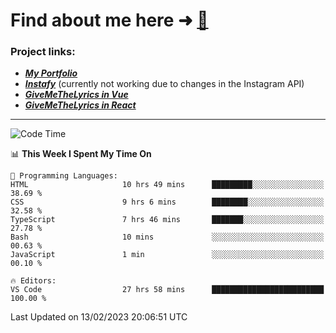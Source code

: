# Find about me here ➜ [🧑](https://pauabella.dev)

### Project links:
- ***[My Portfolio](https://pauabella.dev)***
- ***[Instafy](https://instafy.me)*** (currently not working due to changes in the Instagram API)
- ***[GiveMeTheLyrics in Vue](https://lyrics.pauabella.dev)***
- ***[GiveMeTheLyrics in React](https://pauabella.dev/GiveMeTheLyrics)***

---
<!--START_SECTION:waka-->
![Code Time](http://img.shields.io/badge/Code%20Time-1%2C886%20hrs%2048%20mins-blue)

📊 **This Week I Spent My Time On** 

```text
💬 Programming Languages: 
HTML                     10 hrs 49 mins      █████████░░░░░░░░░░░░░░░░   38.69 % 
CSS                      9 hrs 6 mins        ████████░░░░░░░░░░░░░░░░░   32.58 % 
TypeScript               7 hrs 46 mins       ███████░░░░░░░░░░░░░░░░░░   27.78 % 
Bash                     10 mins             ░░░░░░░░░░░░░░░░░░░░░░░░░   00.63 % 
JavaScript               1 min               ░░░░░░░░░░░░░░░░░░░░░░░░░   00.10 % 

🔥 Editors: 
VS Code                  27 hrs 58 mins      █████████████████████████   100.00 % 

```


 Last Updated on 13/02/2023 20:06:51 UTC
<!--END_SECTION:waka-->
